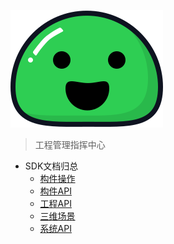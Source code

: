 ![logo](img/icon.svg)
> 工程管理指挥中心

- SDK文档归总
   - [构件操作](/)
   - [构件API](zh-cn/module/ComponentApi.md)
   - [工程API](zh-cn/module/ProjectApi.md)
   - [三维场景](zh-cn/module/SceneApi.md)
   - [系统API](zh-cn/module/SystemApi.md)
